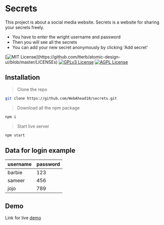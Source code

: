 # Secrets

This project is about a social media website. Secrets is a website for sharing your secrets freely.

- You have to enter the wright username and password
- Then you will see all the secrets
- You can add your new secret anonymously by clicking 'Add secret'

[![MIT License](https://img.shields.io/apm/l/atomic-design-ui.svg?)](https://github.com/tterb/atomic-design-ui/blob/master/LICENSEs)
[![GPLv3 License](https://img.shields.io/badge/License-GPL%20v3-yellow.svg)](https://opensource.org/licenses/)
[![AGPL License](https://img.shields.io/badge/license-AGPL-blue.svg)](http://www.gnu.org/licenses/agpl-3.0)

## Installation
> Clone the repo
```sh
git clone https://github.com/WebAhead10/secrets.git
```
> Download all the npm package
```sh
npm i
```
> Start live server
```sh
npm start
```

## Data for login example
| username | password |
|-----|-----|
| barbie | 123|
|sameer | 456 |
|jojo | 789 | 

## Demo
Link for live [demo](https://61027379bac7919ba8deae0c--optimistic-raman-064ee7.netlify.app/) 